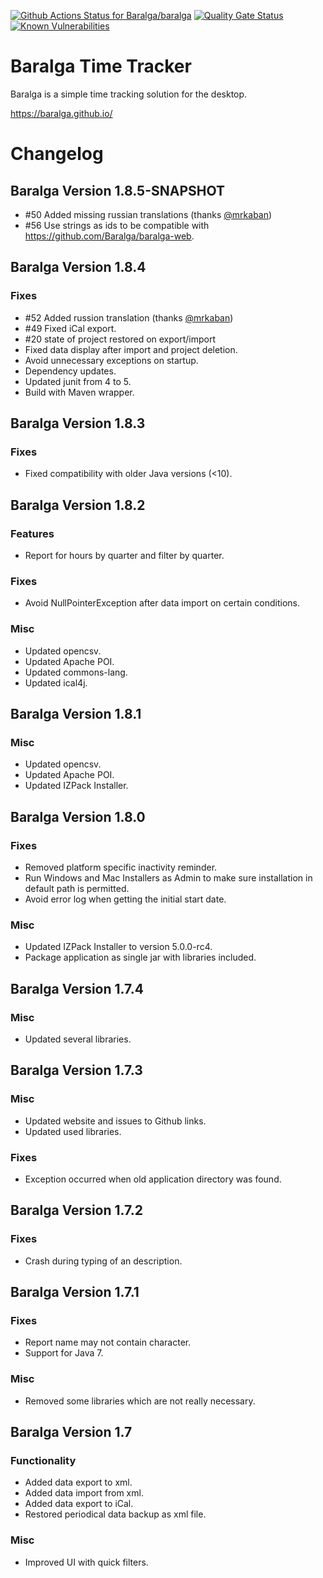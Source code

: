 [![Github Actions Status for Baralga/baralga](https://github.com/baralga/baralga/workflows/Build/badge.svg)](https://github.com/Baralga/baralga/actions) [![Quality Gate Status](https://sonarcloud.io/api/project_badges/measure?project=baralga&metric=alert_status)](https://sonarcloud.io/dashboard?id=baralga) [![Known Vulnerabilities](https://snyk.io/test/github/baralga/baralga/badge.svg)](https://snyk.io/test/github/baralga/baralga) 


Baralga Time Tracker
====================
Baralga is a simple time tracking solution for the desktop.

https://baralga.github.io/

Changelog
====================

Baralga Version 1.8.5-SNAPSHOT
---------------------
* #50 Added missing russian translations  (thanks [@mrkaban](https://github.com/@mrkaban))
* #56 Use strings as ids to be compatible with https://github.com/Baralga/baralga-web.

Baralga Version 1.8.4
---------------------

### Fixes
* #52 Added russion translation (thanks [@mrkaban](https://github.com/@mrkaban))
* #49 Fixed iCal export.
* #20 state of project restored on export/import
* Fixed data display after import and project deletion.
* Avoid unnecessary exceptions on startup.
* Dependency updates.
* Updated junit from 4 to 5.
* Build with Maven wrapper.

Baralga Version 1.8.3
---------------------

### Fixes
* Fixed compatibility with older Java versions (<10).

Baralga Version 1.8.2
---------------------
### Features
* Report for hours by quarter and filter by quarter.

### Fixes
* Avoid NullPointerException after data import on certain conditions.

### Misc
* Updated opencsv.
* Updated Apache POI.
* Updated commons-lang.
* Updated ical4j.

Baralga Version 1.8.1
---------------------
### Misc
* Updated opencsv.
* Updated Apache POI.
* Updated IZPack Installer.

Baralga Version 1.8.0
---------------------
### Fixes
* Removed platform specific inactivity reminder.
* Run Windows and Mac Installers as Admin to make sure installation in default path is permitted.
* Avoid error log when getting the initial start date.

### Misc
* Updated IZPack Installer to version 5.0.0-rc4.
* Package application as single jar with libraries included.

Baralga Version 1.7.4
---------------------
### Misc
* Updated several libraries.

Baralga Version 1.7.3
---------------------
### Misc 
* Updated website and issues to Github links.
* Updated used libraries.

### Fixes
* Exception occurred when old application directory was found.

Baralga Version 1.7.2
---------------------
### Fixes 
* Crash during typing of an description.

Baralga Version 1.7.1
---------------------
### Fixes 
* Report name may not contain character.
* Support for Java 7.

### Misc
* Removed some libraries which are not really necessary.

Baralga Version 1.7
---------------------
### Functionality
* Added data export to xml.
* Added data import from xml.
* Added data export to iCal.
* Restored periodical data backup as xml file.

### Misc
* Improved UI with quick filters.
